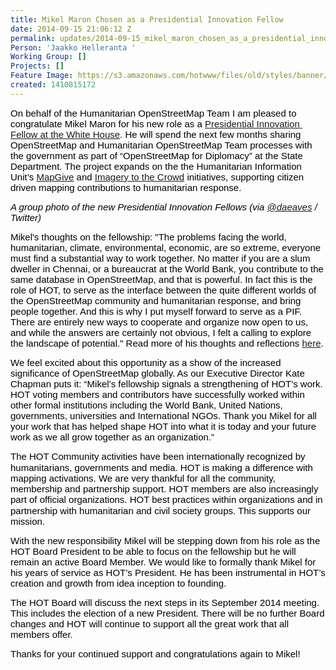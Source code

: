 ```yaml
---
title: Mikel Maron Chosen as a Presidential Innovation Fellow
date: 2014-09-15 21:06:12 Z
permalink: updates/2014-09-15_mikel_maron_chosen_as_a_presidential_innovation_fellow
Person: 'Jaakko Helleranta '
Working Group: []
Projects: []
Feature Image: https://s3.amazonaws.com/hotwww/files/old/styles/banner/public/PIF_group_photo.jpg
created: 1410815172
---
```


<p><span style="font-size: 15px; font-family: Arial; color: #000000; background-color: transparent; font-weight: normal; font-style: normal; font-variant: normal; text-decoration: none; vertical-align: baseline; white-space: pre-wrap;">On behalf of the Humanitarian OpenStreetMap Team I am pleased to congratulate Mikel Maron for his new role as a <a href="http://www.whitehouse.gov/blog/2014/09/15/welcoming-third-class-presidential-innovation-fellows">Presidential Innovation Fellow at the White House</a>. He will spend the next few months sharing OpenStreetMap and Humanitarian OpenStreetMap Team processes with the government as part of “OpenStreetMap for Diplomacy” at the State Department. The project expands on the the Humanitarian Information Unit’s </span><span style="font-size: 15px; font-family: Arial; color: #000000; background-color: transparent; font-weight: normal; font-style: normal; font-variant: normal; text-decoration: none; vertical-align: baseline; white-space: pre-wrap;"><a href="http://mapgive.state.gov/">MapGive</a> and </span><span style="font-size: 15px; font-family: Arial; color: #000000; background-color: transparent; font-weight: normal; font-style: normal; font-variant: normal; text-decoration: none; vertical-align: baseline; white-space: pre-wrap;"><a href="https://hiu.state.gov/ittc/ittc.aspx">Imagery to the Crowd</a> initiatives, supporting citizen driven mapping contributions to humanitarian response.</span></p><p style="line-height: 1.15; margin-top: 0pt; margin-bottom: 0pt;" dir="ltr"><img style="color: #000000; font-family: Arial; font-size: 15px; white-space: pre-wrap; line-height: 1.15; background-color: transparent;" title="A group photo of the new Presidential Innovation Fellows, via @daeaves/Twitter" src="https://s3.amazonaws.com/hotwww/files/old/PIF_group_photo.jpg" alt="" style="width:600px;height:366px"></p><p style="line-height: 1.15; margin-top: 0pt; margin-bottom: 0pt;" dir="ltr"><em><span style="font-size: 15px; font-family: Arial; color: #000000; font-weight: normal; font-variant: normal; text-decoration: none; vertical-align: baseline; white-space: pre-wrap; background-color: transparent;"><span style="font-size: 15px; font-family: Arial; color: #000000; vertical-align: baseline; background-color: transparent;">A group photo of the new Presidential Innovation Fellows (via <a href="https://twitter.com/daeaves/status/510543807452946432/photo/1">@daeaves</a> / Twitter)</span></span></em></p><p><span style="font-size: 15px; font-family: Arial; color: #000000; font-style: normal; vertical-align: baseline; white-space: pre-wrap; background-color: transparent;">Mikel's thoughts on the fellowship: "</span><span style="font-size: 15px; font-family: Arial; color: #000000; vertical-align: baseline; white-space: pre-wrap; background-color: transparent;">The problems facing the world, humanitarian, climate, environmental, economic, are so extreme, everyone must find a substantial way to work together. No matter if you are a slum dweller in Chennai, or a bureaucrat at the World Bank, you contribute to the same database in OpenStreetMap, and that is powerful. In fact this is the role of HOT, to serve as the interface between the quite different worlds of the OpenStreetMap community and humanitarian response, and bring people together. And this is why I put myself forward to serve as a PIF. There are entirely new ways to cooperate and organize now open to us, and while the answers are certainly not obvious, I felt a calling to explore the landscape of potential." Read more of his thoughts and reflections <a href="http://www.openstreetmap.org/user/mikelmaron/diary/23764">here</a>.</span></p><p><span style="font-size: 15px; font-family: Arial; color: #000000; background-color: transparent; font-weight: normal; font-style: normal; font-variant: normal; text-decoration: none; vertical-align: baseline; white-space: pre-wrap;">We feel excited about this opportunity as a show of the increased significance of OpenStreetMap globally. As our Executive Director Kate Chapman puts it: “</span><span style="font-size: 15px; font-family: Arial; color: #000000; font-weight: normal; font-variant: normal; text-decoration: none; vertical-align: baseline; white-space: pre-wrap; background-color: transparent;">Mikel’s fellowship signals a strengthening of HOT’s work. HOT voting members and contributors have successfully worked within other formal institutions including the World Bank, United Nations, governments, universities and International NGOs. Thank you Mikel for all your work that has helped shape HOT into what it is today and your future work as we all grow together as an organization.”</span></p><p><span style="color: #000000; font-family: Arial; font-size: 15px; white-space: pre-wrap; line-height: 1.15; background-color: transparent;">The HOT Community activities have been internationally recognized by humanitarians, governments and media. HOT is making a difference with mapping activations. We are very thankful for all the community, membership and partnership support. HOT members are also increasingly part of official organizations. HOT best practices within organizations and in partnership with humanitarian and civil society groups. This supports our mission. </span></p><p><span style="font-size: 15px; font-family: Arial; color: #000000; background-color: transparent; font-weight: normal; font-style: normal; font-variant: normal; text-decoration: none; vertical-align: baseline; white-space: pre-wrap;">With the new responsibility Mikel will be stepping down from his role as the HOT Board President to be able to focus on the fellowship but he will remain an active Board Member. We would like to formally thank Mikel for his years of service as HOT’s President. He has been instrumental in HOT’s creation and growth from idea inception to founding.</span></p><p><span style="font-size: 15px; font-family: Arial; color: #000000; background-color: transparent; font-weight: normal; font-style: normal; font-variant: normal; text-decoration: none; vertical-align: baseline; white-space: pre-wrap;">The HOT Board will discuss the next steps in its September 2014 meeting. This includes the election of a new President. There will be no further Board changes and HOT will continue to support all the great work that all members offer. </span></p><p style="line-height: 1.15; margin-top: 0pt; margin-bottom: 0pt;" dir="ltr"><span style="color: #000000; font-family: Arial; font-size: 15px; white-space: pre-wrap; line-height: 1.15; background-color: transparent;">Thanks for your continued support and congratulations again to Mikel!</span></p>

